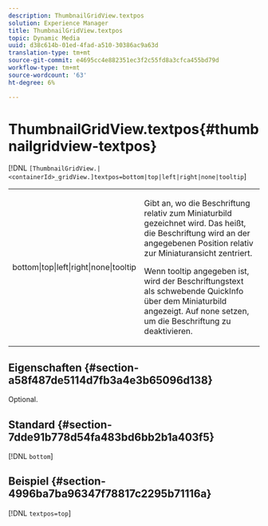 ```yaml
---
description: ThumbnailGridView.textpos
solution: Experience Manager
title: ThumbnailGridView.textpos
topic: Dynamic Media
uuid: d38c614b-01ed-4fad-a510-30386ac9a63d
translation-type: tm+mt
source-git-commit: e4695cc4e882351ec3f2c55fd8a3cfca455bd79d
workflow-type: tm+mt
source-wordcount: '63'
ht-degree: 6%

---
```



# ThumbnailGridView.textpos{#thumbnailgridview-textpos}

[!DNL `[ThumbnailGridView.|<containerId>_gridView.]textpos=bottom|top|left|right|none|tooltip`]

<table id="table_1BEBE260769B4A0C9E9F5016D2FA68A0"> 
 <tbody> 
  <tr> 
   <td> <p> <span class="codeph"> bottom|top|left|right|none|tooltip</span> </p> </td> 
   <td> <p> Gibt an, wo die Beschriftung relativ zum Miniaturbild gezeichnet wird. Das heißt, die Beschriftung wird an der angegebenen Position relativ zur Miniaturansicht zentriert. </p> <p>Wenn <span class="codeph"> tooltip</span> angegeben ist, wird der Beschriftungstext als schwebende QuickInfo über dem Miniaturbild angezeigt. Auf <span class="codeph"> none</span> setzen, um die Beschriftung zu deaktivieren. </p> </td> 
  </tr> 
 </tbody> 
</table>

## Eigenschaften {#section-a58f487de5114d7fb3a4e3b65096d138}

Optional.

## Standard {#section-7dde91b778d54fa483bd6bb2b1a403f5}

[!DNL `bottom`]

## Beispiel {#section-4996ba7ba96347f78817c2295b71116a}

[!DNL `textpos=top`]
